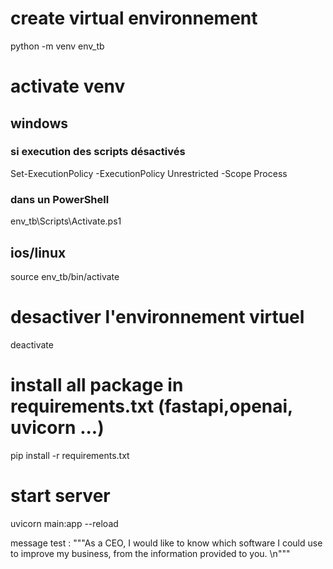 # create virtual environnement
python -m venv env_tb

# activate venv
## windows
### si execution des scripts désactivés
Set-ExecutionPolicy -ExecutionPolicy Unrestricted -Scope Process
### dans un PowerShell
env_tb\Scripts\Activate.ps1

## ios/linux
source env_tb/bin/activate

# desactiver l'environnement virtuel
deactivate

# install all package in requirements.txt (fastapi,openai, uvicorn ...)
pip install -r requirements.txt

# start server
uvicorn main:app --reload


message test : """As a CEO,
                        I would like to know which software I could use to improve my business,
                        from the information provided to you. \n"""